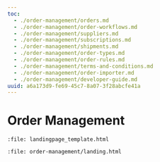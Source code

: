 ```yaml
---
toc:
  - ./order-management/orders.md
  - ./order-management/order-workflows.md
  - ./order-management/suppliers.md
  - ./order-management/subscriptions.md
  - ./order-management/shipments.md
  - ./order-management/order-types.md
  - ./order-management/order-rules.md
  - ./order-management/terms-and-conditions.md
  - ./order-management/order-importer.md
  - ./order-management/developer-guide.md
uuid: a6a173d9-fe69-45c7-8a07-3f28abcfe41a
---
```

# Order Management

```{raw} html
:file: landingpage_template.html
```

```{raw} html
:file: order-management/landing.html
```
